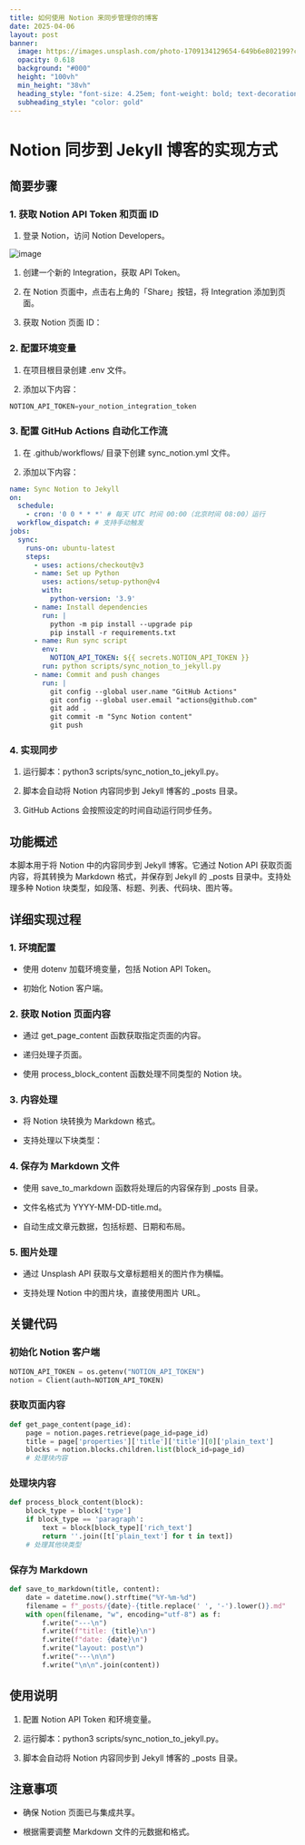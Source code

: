 ```yaml
---
title: 如何使用 Notion 来同步管理你的博客
date: 2025-04-06
layout: post
banner:
  image: https://images.unsplash.com/photo-1709134129654-649b6e802199?crop=entropy&cs=tinysrgb&fit=max&fm=jpg&ixid=M3w2OTIwMzJ8MHwxfHJhbmRvbXx8fHx8fHx8fDE3NDM5NzA4MjF8&ixlib=rb-4.0.3&q=80&w=1080
  opacity: 0.618
  background: "#000"
  height: "100vh"
  min_height: "38vh"
  heading_style: "font-size: 4.25em; font-weight: bold; text-decoration: underline"
  subheading_style: "color: gold"
---
```


# Notion 同步到 Jekyll 博客的实现方式

## 简要步骤

### 1. 获取 Notion API Token 和页面 ID

1. 登录 Notion，访问 Notion Developers。

![image](https://prod-files-secure.s3.us-west-2.amazonaws.com/a7a0cc5a-89b9-4cda-8686-1fba0ca52f40/d19c1afe-dea5-4312-9333-786b0ba83054/image.png?X-Amz-Algorithm=AWS4-HMAC-SHA256&X-Amz-Content-Sha256=UNSIGNED-PAYLOAD&X-Amz-Credential=ASIAZI2LB4662IZA7UWQ%2F20250406%2Fus-west-2%2Fs3%2Faws4_request&X-Amz-Date=20250406T202021Z&X-Amz-Expires=3600&X-Amz-Security-Token=IQoJb3JpZ2luX2VjENP%2F%2F%2F%2F%2F%2F%2F%2F%2F%2FwEaCXVzLXdlc3QtMiJGMEQCIH%2Fr9bnFouRBcqUupCmAuJDL2IJwg0dUUgGzZmthep%2BjAiBVvU4TyKFRN%2B2VMPXzPfxh7GlirDCeiOZyBujbjJbdTyr%2FAwhMEAAaDDYzNzQyMzE4MzgwNSIMOJrz2NiIdz9YflEmKtwDL6You%2FMwPMi%2FWmd%2FQmUocNQanH%2FYLAlubg9MC0Zj5CoWGc7mLnK43IV%2FnSsTmM4ywm1CikA23We1je%2BFWWGjN%2BqQPNSAJUz7BA%2Fdslf2X4gQb6ukieL6KAtBQ7b0LPXPP2ID7nLSo7%2FBTyFUxEzJ85%2FgLsZz2kDfiC%2FRBYTVd3kgLiDZawXXRqJotArmOqJ%2BRz%2BF5MAc1tZSuXXqoeF5m2xYMlH84IZWRRtYUx95XPl1C5wztC6St2GZvwALw5r%2FX7Vxchz%2B2tUq56%2FjY6%2BCFEJExESuNyw6SazBdcxTEm797ylkBjcmHZd7TsJn1PbyMmWokk2nRQ5v08RcA7VwZnuSdC9gCx0e%2BXFKbMK1DqMhsOnkoj6EgSwSzKM1O9B2SiJlC8PfXiSuZRIv4oRcz3naBb0NZVHzFd99jL9dCbU3Ke0yq%2BnvfP9SEvucc%2FCTCTaN1d5JDR1uJ81jLSBHrgK%2BKx5W1vFpp4dVzxzRD0mLnZeTjCDEmp1eG9HYLzWzZuHRqQC61kxJxmOfxwVhy0dSGBx%2BSOQ84h6qBPvI2B395cYgY1M7dVUnVN%2FAARAl2OT3NsA7tQEL8JZWa2BtdNtIP%2FHFK1X996LaaxLuj2i7n7JGXVTZjMG8gPUwlp7LvwY6pgG6GCBPNfm3ugWaLvsN6E235%2FqJ2YO649P3B0DtNbrUZAmbMuP9aV7otixhl3ePJ8xBTvk5Nj7EFDP1ky0CPQLcYPnwP98wMhtta7EUedaSaBPxMQRKVo9k%2FkzRvRYHNkoFgBKgq9LyBvbyCrmib%2F2Wl0UL%2BNlTcWNewrz%2Bqeo65XFbG4I89eZLb8LDYCndVvdBMM9Z91807%2FdO4vp4LhUbMyLhIuaL&X-Amz-Signature=5311f1da10c18c36c340f124e0656631ed55c95e952c1b1a3a6d42b991f53d9f&X-Amz-SignedHeaders=host&x-id=GetObject)

1. 创建一个新的 Integration，获取 API Token。

1. 在 Notion 页面中，点击右上角的「Share」按钮，将 Integration 添加到页面。

1. 获取 Notion 页面 ID：


### 2. 配置环境变量

1. 在项目根目录创建 .env 文件。

1. 添加以下内容：

```javascript
NOTION_API_TOKEN=your_notion_integration_token
```

### 3. 配置 GitHub Actions 自动化工作流

1. 在 .github/workflows/ 目录下创建 sync_notion.yml 文件。

1. 添加以下内容：

```yaml
name: Sync Notion to Jekyll
on:
  schedule:
    - cron: '0 0 * * *' # 每天 UTC 时间 00:00（北京时间 08:00）运行
  workflow_dispatch: # 支持手动触发
jobs:
  sync:
    runs-on: ubuntu-latest
    steps:
      - uses: actions/checkout@v3
      - name: Set up Python
        uses: actions/setup-python@v4
        with:
          python-version: '3.9'
      - name: Install dependencies
        run: |
          python -m pip install --upgrade pip
          pip install -r requirements.txt
      - name: Run sync script
        env:
          NOTION_API_TOKEN: ${{ secrets.NOTION_API_TOKEN }}
        run: python scripts/sync_notion_to_jekyll.py
      - name: Commit and push changes
        run: |
          git config --global user.name "GitHub Actions"
          git config --global user.email "actions@github.com"
          git add .
          git commit -m "Sync Notion content"
          git push
```

### 4. 实现同步

1. 运行脚本：python3 scripts/sync_notion_to_jekyll.py。

1. 脚本会自动将 Notion 内容同步到 Jekyll 博客的 _posts 目录。

1. GitHub Actions 会按照设定的时间自动运行同步任务。

## 功能概述

本脚本用于将 Notion 中的内容同步到 Jekyll 博客。它通过 Notion API 获取页面内容，将其转换为 Markdown 格式，并保存到 Jekyll 的 _posts 目录中。支持处理多种 Notion 块类型，如段落、标题、列表、代码块、图片等。

## 详细实现过程

### 1. 环境配置

- 使用 dotenv 加载环境变量，包括 Notion API Token。

- 初始化 Notion 客户端。

### 2. 获取 Notion 页面内容

- 通过 get_page_content 函数获取指定页面的内容。

- 递归处理子页面。

- 使用 process_block_content 函数处理不同类型的 Notion 块。

### 3. 内容处理

- 将 Notion 块转换为 Markdown 格式。

- 支持处理以下块类型：


### 4. 保存为 Markdown 文件

- 使用 save_to_markdown 函数将处理后的内容保存到 _posts 目录。

- 文件名格式为 YYYY-MM-DD-title.md。

- 自动生成文章元数据，包括标题、日期和布局。

### 5. 图片处理

- 通过 Unsplash API 获取与文章标题相关的图片作为横幅。

- 支持处理 Notion 中的图片块，直接使用图片 URL。

## 关键代码

### 初始化 Notion 客户端

```python
NOTION_API_TOKEN = os.getenv("NOTION_API_TOKEN")
notion = Client(auth=NOTION_API_TOKEN)
```

### 获取页面内容

```python
def get_page_content(page_id):
    page = notion.pages.retrieve(page_id=page_id)
    title = page['properties']['title']['title'][0]['plain_text']
    blocks = notion.blocks.children.list(block_id=page_id)
    # 处理块内容
```

### 处理块内容

```python
def process_block_content(block):
    block_type = block['type']
    if block_type == 'paragraph':
        text = block[block_type]['rich_text']
        return ''.join([t['plain_text'] for t in text])
    # 处理其他块类型
```

### 保存为 Markdown

```python
def save_to_markdown(title, content):
    date = datetime.now().strftime("%Y-%m-%d")
    filename = f"_posts/{date}-{title.replace(' ', '-').lower()}.md"
    with open(filename, "w", encoding="utf-8") as f:
        f.write("---\n")
        f.write(f"title: {title}\n")
        f.write(f"date: {date}\n")
        f.write("layout: post\n")
        f.write("---\n\n")
        f.write("\n\n".join(content))
```

## 使用说明

1. 配置 Notion API Token 和环境变量。

1. 运行脚本：python3 scripts/sync_notion_to_jekyll.py。

1. 脚本会自动将 Notion 内容同步到 Jekyll 博客的 _posts 目录。

## 注意事项

- 确保 Notion 页面已与集成共享。

- 根据需要调整 Markdown 文件的元数据和格式。
